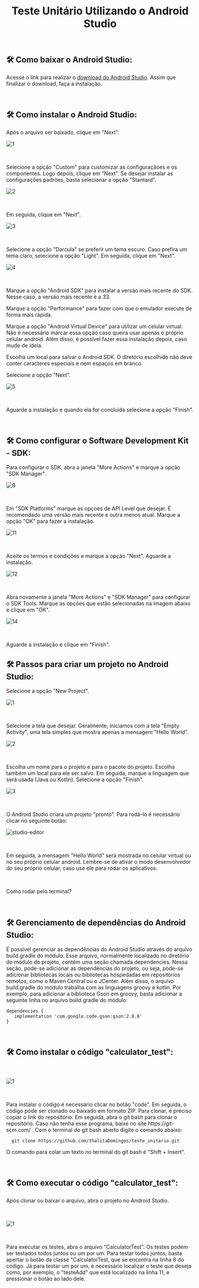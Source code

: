 <h1 align="center"> <h1 align="center"> Teste Unitário Utilizando o Android Studio </h1> </h1>

<br/>

## 🛠️ Como baixar o Android Studio:
<p>Acesse o link para realizar o <a href="https://developer.android.com/studio">download do Android Studio</a>. Assim que finalizar o download, faça a instalação.</p>

<br/>

## 🛠️ Como instalar o Android Studio:
<p>Após o arquivo ser baixado, clique em "Next". </p>

![1](https://github.com/thalitaDomingos/teste_unitario/assets/90002483/1a7e08f4-a40b-4740-936b-cf2de9624cd1)

<br/>

<p>Selecione a opção "Custom" para customizar as configuraçãoes e os componentes. Logo depois, clique em "Next". Se desejar instalar as configurações padrões, basta selecionar a opção "Stantard".</p>

![2](https://github.com/thalitaDomingos/teste_unitario/assets/90002483/d77c02e6-8aff-4cc7-bde7-2b1082ae1a52)

<br/>

<p>Em seguida, clique em "Next".</p>

![3](https://github.com/thalitaDomingos/teste_unitario/assets/90002483/b763ec4a-880b-474f-a300-159af8f1000b)

<br/>

<p>Selecione a opção "Darcula" se preferir um tema escuro. Caso prefira um tema claro, selecione a opção "Light". Em seguida, clique em "Next".</p>

![4](https://github.com/thalitaDomingos/teste_unitario/assets/90002483/f07973d9-0c37-47e5-80d1-86f6a956cfa8)

<br/>

<p>Marque a opção "Android SDK" para instalar a versão mais recente do SDK. Nesse caso, a versão mais recente é a 33.</p>
<p>Marque a opção "Performance" para fazer com que o emulador execute de forma mais rápida.</p>
<p>Marque a opção "Android Virtual Device" para utilizar um celular virtual. Não é necessário marcar essa opção caso queira usar apenas o próprio celular android. Além disso, é possível fazer essa instalação depois, caso mude de ideia.</p>
<p>Escolha um local para salvar o Android SDK. O diretório escolhido não deve conter caracteres especiais e nem espaços em branco.</p>
<p>Selecione a opção "Next".</p>

![5](https://github.com/thalitaDomingos/teste_unitario/assets/90002483/06f034cc-4932-45d1-81e9-4a54e3d420e0)

<br/>

<p>Aguarde a instalação e quando ela for concluída selecione a opção "Finish".</p>

<br/>

## 🛠️ Como configurar o Software Development Kit - SDK:
<p>Para configurar o SDK, abra a janela "More Actions" e marque a opção "SDK Manager". </p>

![8](https://github.com/thalitaDomingos/teste_unitario/assets/90002483/702262b2-1f64-4534-bc52-93af403c7e1f)

<br/>

<p>Em "SDK Platforms" marque as opçoes de API Level que desejar. É recomendado uma versão mais recente e outra menos atual. Marque a opção "OK" para fazer a instalação.</p>

![11](https://github.com/thalitaDomingos/teste_unitario/assets/90002483/968ffc53-2d6e-4e60-92b4-4d6647885161)

<br/>

<p>Aceite os termos e condições e marque a opção "Next". Aguarde a instalação.</p>

![12](https://github.com/thalitaDomingos/teste_unitario/assets/90002483/47fd5554-79d0-44a7-990f-de07af936c26)

<br/>

<p>Abra novamente a janela "More Actions" e "SDK Manager" para configurar o SDK Tools. Marque as opções que estão selecionadas na imagem abaixo e clique em "OK".</p>

![14](https://github.com/thalitaDomingos/teste_unitario/assets/90002483/bc872343-2f5f-4a09-8149-ffc33807eb4e)

<br/>

<p>Aguarde a instalação e clique em "Finish".</p>

## 🛠️ Passos para criar um projeto no Android Studio:
<p>Selecione a opção "New Project".</p>

![1](https://github.com/thalitaDomingos/teste_unitario/assets/90002483/b78d812a-a062-47db-8737-ef12f575a48a)

<br/>

<p>Selecione a tela que desejar. Geralmente, iniciamos com a tela "Empty Activity", uma tela simples que mostra apenas a mensagem "Hello World".</p>

![2](https://github.com/thalitaDomingos/teste_unitario/assets/90002483/1d316a65-54a6-4c01-b4e7-6e42f31e45c5)

<br/>

<p>Escolha um nome para o projeto e para o pacote do projeto. Escolha também um local para ele ser salvo. Em seguida, marque a linguagem que será usada (Java ou Kotlin). Selecione a opção "Finish". </p>

![3](https://github.com/thalitaDomingos/teste_unitario/assets/90002483/fe55857a-4f82-47d2-bbbb-353592e5c203)

<br/>

<p>O Android Studio criará um projeto "pronto". Para rodá-lo é necessário clicar no seguinte botão: </p>

![studio-editor](https://github.com/thalitaDomingos/teste_unitario/assets/90002483/82c31832-2f14-4b83-9da3-14276b021eba)

<br/>

<p>Em seguida, a mensagem "Hello World" será mostrada no celular virtual ou no seu próprio celular android. Lembre-se de ativar o modo desenvolvedor do seu próprio celular, caso use ele para rodar os aplicativos.</p>

<br/>

<p>Como rodar pelo terminal?</p>

<br/>

## 🛠️ Gerenciamento de dependências do Android Studio:
<p>É possível gerenciar as dependências do Android Studio através do arquivo build.gradle do módulo. Esse arquivo, normalmente localizado no diretório do módulo do projeto, contém uma seção chamada dependencies. Nessa seção, pode-se adicionar as dependências do projeto, ou seja, pode-se adicionar bibliotecas locais ou bibliotecas hospedadas em repositórios remotos, como o Maven Central ou o JCenter. Além disso, o arquivo build.gradle do módulo trabalha com as linguagens groovy e kotlin. Por exemplo, para adicionar a biblioteca Gson em groovy, basta adicionar a seguinte linha no arquivo build.gradle do módulo:</p>

``` 
dependencies {
   implementation 'com.google.code.gson:gson:2.8.8'
}
```

<br/>

## 🛠️ Como instalar o código "calculator_test":

<br/>

![1](https://github.com/thalitaDomingos/teste_unitario/assets/90002483/c2d806df-c475-4897-9b6c-7b81bb350153)

<br/>

<p>Para instalar o código é necessário clicar no botão "code". Em seguida, o código pode ser clonado ou baixado em formato ZIP. Para clonar, é preciso copiar o link do repositório. Em seguida, abra o git bash para clonar o repositório. Caso não tenha esse programa, baixe no site https://git-scm.com/ . Com o terminal do git bash aberto digite o comando abaixo:</p>
  
```
  git clone https://github.com/thalitaDomingos/teste_unitario.git
```

<p>O comando para colar um texto no terminal do git bash é "Shift + Insert".</p>

<br/>

## 🛠️ Como executar o código "calculator_test":
<p>Após clonar ou baixar o arquivo, abra o projeto no Android Studio.</p>
  
<br/>

![1](https://github.com/thalitaDomingos/teste_unitario/assets/90002483/6548fca3-84c7-4dfe-9651-ff0dac72b0b7)

<br/>

<p>Para executar os testes, abra o arquivo "CalculatorTest". Os testes podem ser testados todos juntos ou um por um. Para testar todos juntos, basta apertar o botão da classe "CalculatorTest, que se encontra na linha 6 do código. Já para testar um por um, é necessário localizar o teste que deseja como, por exemplo, o "testeAdd" que está localizado na linha 11, e pressionar o botão ao lado dele.</p>












